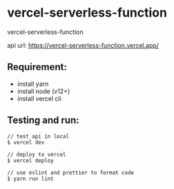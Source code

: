 # vercel-serverless-function

vercel-serverless-function

api url: https://vercel-serverless-function.vercel.app/

## Requirement:

- install yarn
- install node (v12+)
- install vercel cli

## Testing and run:

```
// test api in local
$ vercel dev

// deploy to vercel
$ vercel deploy

// use eslint and prettier to format code
$ yarn run lint
```

